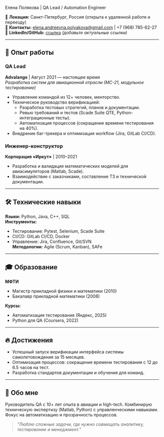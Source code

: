 Елена Полякова | QA Lead / Automation Engineer

📍 **Локация:** Санкт-Петербург, Россия (открыта к удаленной работе и переезду)  
📧 **Контакты:** [elena.andreevna.polyakova@gmail.com](mailto:elena.andreevna.polyakova@gmail.com) | +7 (968) 785-62-27  
🔗 **LinkedIn/GitHub:** [ссылка](https://github.com/ElenaPolyakovaQA) *(добавьте актуальные ссылки)*  

---

## 🚀 Опыт работы

### **QA Lead**  
**Advalange** | Август 2021 — настоящее время  
*Разработка систем для авиационной отрасли (МС-21, модульное тестирование)*  
- Управление командой из 12+ человек, менторство.  
- Техническое руководство верификацией:  
  - Разработка тестовых стратегий, планов и документации.  
  - Ревью требований и тестов (Scade Suite QTE, Python-интеграционные тесты).  
  - Автоматизация процессов (сокращение времени тестирования на 40%).  
- Внедрение баг-трекера и оптимизация workflow (Jira, GitLab CI/CD).  

### **Инженер-конструктор**  
**Корпорация «Иркут»** | 2010–2021  
- Разработка и валидация математических моделей для авиасимуляторов (Matlab, Scade).  
- Взаимодействие с заказчиками, составление ТЗ и технической документации.  

---

## 🛠 Технические навыки  
**Языки:** Python, Java, C++, SQL  
**Инструменты:**  
- Тестирование: Pytest, Selenium, Scade Suite  
- CI/CD: GitLab CI/CD, Docker  
- Управление: Jira, Confluence, Git/SVN  
**Методологии:** Agile (Scrum, Kanban), SAFe  

---

## 🎓 Образование  
**МФТИ**  
- Магистр прикладной физики и математики (2010)  
- Бакалавр прикладной математики (2008)  

**Курсы:**  
- Автоматизация тестирования (Яндекс, 2025)  
- Python для QA (Coursera, 2022)  

---

## 🔥 Достижения  
- Успешный запуск верификации интерфейса системы самолетовождения за 15 месяцев.  
- Оптимизация процессов: сокращение времени тестирования с 12 до 6.5 часов на тест.  
- Разработка стандартов документации и обучения для команд.  

---

## 💬 Обо мне  
Руководитель QA с 10+ лет опыта в авиации и high-tech. Комбинирую техническую экспертизу (Matlab, Python) с управленческими навыками. Фокус на автоматизацию и прозрачность процессов.  

> *"Люблю сложные задачи, где нужно совмещать аналитику, тестирование и менеджмент."*  
